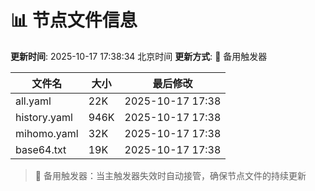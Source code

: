 # 📊 节点文件信息

**更新时间**: 2025-10-17 17:38:34 北京时间
**更新方式**: 🔄 备用触发器

| 文件名 | 大小 | 最后修改 |
|--------|------|----------|
| all.yaml | 22K | 2025-10-17 17:38 |
| history.yaml | 946K | 2025-10-17 17:38 |
| mihomo.yaml | 32K | 2025-10-17 17:38 |
| base64.txt | 19K | 2025-10-17 17:38 |

> 🔄 备用触发器：当主触发器失效时自动接管，确保节点文件的持续更新
